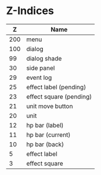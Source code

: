 # Z-Indices

| Z   | Name                    |
| --- | ----------------------- |
| 200 | menu                    |
| 100 | dialog                  |
| 99  | dialog shade            |
| 30  | side panel              |
| 29  | event log               |
| 25  | effect label (pending)  |
| 23  | effect square (pending) |
| 21  | unit move button        |
| 20  | unit                    |
| 12  | hp bar (label)          |
| 11  | hp bar (current)        |
| 10  | hp bar (back)           |
| 5   | effect label            |
| 3   | effect square           |
